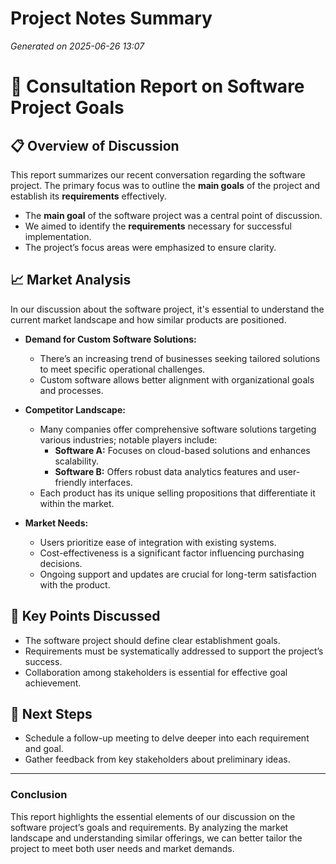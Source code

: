 # Project Notes Summary

*Generated on 2025-06-26 13:07*

# 📝 **Consultation Report on Software Project Goals**

## 📋 **Overview of Discussion**
This report summarizes our recent conversation regarding the software project. The primary focus was to outline the **main goals** of the project and establish its **requirements** effectively.

- The **main goal** of the software project was a central point of discussion.
- We aimed to identify the **requirements** necessary for successful implementation.
- The project’s focus areas were emphasized to ensure clarity.

## 📈 **Market Analysis**
In our discussion about the software project, it's essential to understand the current market landscape and how similar products are positioned. 

- **Demand for Custom Software Solutions:** 
  - There’s an increasing trend of businesses seeking tailored solutions to meet specific operational challenges.
  - Custom software allows better alignment with organizational goals and processes.

- **Competitor Landscape:**
  - Many companies offer comprehensive software solutions targeting various industries; notable players include:
    - **Software A:** Focuses on cloud-based solutions and enhances scalability.
    - **Software B:** Offers robust data analytics features and user-friendly interfaces.
  - Each product has its unique selling propositions that differentiate it within the market.

- **Market Needs:**
  - Users prioritize ease of integration with existing systems.
  - Cost-effectiveness is a significant factor influencing purchasing decisions.
  - Ongoing support and updates are crucial for long-term satisfaction with the product.

## 📌 **Key Points Discussed**
- The software project should define clear establishment goals.
- Requirements must be systematically addressed to support the project’s success.
- Collaboration among stakeholders is essential for effective goal achievement.

## 🎯 **Next Steps**
- Schedule a follow-up meeting to delve deeper into each requirement and goal.
- Gather feedback from key stakeholders about preliminary ideas.

---

### **Conclusion**
This report highlights the essential elements of our discussion on the software project’s goals and requirements. By analyzing the market landscape and understanding similar offerings, we can better tailor the project to meet both user needs and market demands.